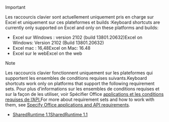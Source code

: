 > [!IMPORTANT]
> <span data-ttu-id="e381c-101">Les raccourcis clavier sont actuellement uniquement pris en charge sur Excel et uniquement sur ces plateformes et builds :</span><span class="sxs-lookup"><span data-stu-id="e381c-101">Keyboard shortcuts are currently only supported on Excel and only on these platforms and builds:</span></span>
>
>* <span data-ttu-id="e381c-102">Excel sur Windows : version 2102 (build 13801.20632)</span><span class="sxs-lookup"><span data-stu-id="e381c-102">Excel on Windows: Version 2102 (Build 13801.20632)</span></span>
>* <span data-ttu-id="e381c-103">Excel mac : 16,48</span><span class="sxs-lookup"><span data-stu-id="e381c-103">Excel on Mac: 16.48</span></span>
>* <span data-ttu-id="e381c-104">Excel sur le web</span><span class="sxs-lookup"><span data-stu-id="e381c-104">Excel on the web</span></span>

> [!NOTE]
> <span data-ttu-id="e381c-105">Les raccourcis clavier fonctionnent uniquement sur les plateformes qui supportent les ensembles de conditions requises suivants.</span><span class="sxs-lookup"><span data-stu-id="e381c-105">Keyboard shortcuts work only on platforms that support the following requirement sets.</span></span> <span data-ttu-id="e381c-106">Pour plus d’informations sur les ensembles de conditions requises et sur la façon de les utiliser, voir Spécifier Office [applications et les conditions requises de l’API.](../develop/specify-office-hosts-and-api-requirements.md)</span><span class="sxs-lookup"><span data-stu-id="e381c-106">For more about requirement sets and how to work with them, see [Specify Office applications and API requirements](../develop/specify-office-hosts-and-api-requirements.md).</span></span>
>
> - [<span data-ttu-id="e381c-107">SharedRuntime 1.1</span><span class="sxs-lookup"><span data-stu-id="e381c-107">SharedRuntime 1.1</span></span>](../reference/requirement-sets/shared-runtime-requirement-sets.md)